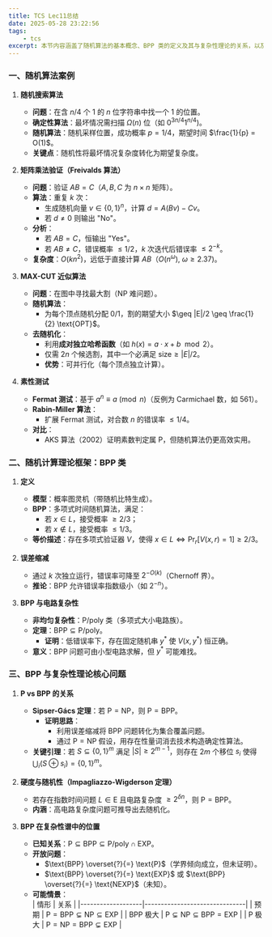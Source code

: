 ```yaml
---
title: TCS Lec11总结
date: 2025-05-28 23:22:56
tags:
    - tcs
excerpt: 本节内容涵盖了随机算法的基本概念、BPP 类的定义及其与复杂性理论的关系，以及随机算法在实际问题中的应用案例。
---
```


### **一、随机算法案例**
1. **随机搜索算法**  
   - **问题**：在含 $n/4$ 个 1 的 $n$ 位字符串中找一个 1 的位置。  
   - **确定性算法**：最坏情况需扫描 $\Omega(n)$ 位（如 $0^{3n/4}1^{n/4}$)。  
   - **随机算法**：随机采样位置，成功概率 $p=1/4$，期望时间 $\frac{1}{p} = O(1)$。  
   - **关键点**：随机性将最坏情况复杂度转化为期望复杂度。

2. **矩阵乘法验证（Freivalds 算法）**  
   - **问题**：验证 $AB = C$（$A,B,C$ 为 $n \times n$ 矩阵）。  
   - **算法**：重复 $k$ 次：  
     - 生成随机向量 $v \in \{0,1\}^n$，计算 $d = A(Bv) - Cv$。  
     - 若 $d \neq 0$ 则输出 "No"。  
   - **分析**：  
     - 若 $AB = C$，恒输出 "Yes"。  
     - 若 $AB \neq C$，错误概率 $\leq 1/2$，$k$ 次迭代后错误率 $\leq 2^{-k}$。  
   - **复杂度**：$O(kn^2)$，远低于直接计算 $AB$（$O(n^\omega)$, $\omega \geq 2.37$)。

3. **MAX-CUT 近似算法**  
   - **问题**：在图中寻找最大割（NP 难问题）。  
   - **随机算法**：  
     - 为每个顶点随机分配 0/1，割的期望大小 $\geq |E|/2 \geq \frac{1}{2} \text{OPT}$。  
   - **去随机化**：  
     - 利用**成对独立哈希函数**（如 $h(x) = a \cdot x + b \mod 2$）。  
     - 仅需 $2n$ 个候选割，其中一个必满足 $\text{size} \geq |E|/2$。  
     - **优势**：可并行化（每个顶点独立计算）。

4. **素性测试**  
   - **Fermat 测试**：基于 $a^n \equiv a \pmod{n}$（反例为 Carmichael 数，如 561）。  
   - **Rabin-Miller 算法**：  
     - 扩展 Fermat 测试，对合数 $n$ 的错误率 $\leq 1/4$。  
   - **对比**：  
     - AKS 算法（2002）证明素数判定属 P，但随机算法仍更高效实用。


### **二、随机计算理论框架：BPP 类**
1. **定义**  
   - **模型**：概率图灵机（带随机比特生成）。  
   - **BPP**：多项式时间随机算法，满足：  
     - 若 $x \in L$，接受概率 $\geq 2/3$；  
     - 若 $x \notin L$，接受概率 $\leq 1/3$。  
   - **等价描述**：存在多项式验证器 $V$，使得 $x \in L \iff \Pr_r[V(x,r)=1] \geq 2/3$。

2. **误差缩减**  
   - 通过 $k$ 次独立运行，错误率可降至 $2^{-O(k)}$（Chernoff 界）。  
   - **推论**：BPP 允许错误率指数级小（如 $2^{-n}$）。

3. **BPP 与电路复杂性**  
   - **非均匀复杂性**：P/poly 类（多项式大小电路族）。  
   - **定理**：$\text{BPP} \subseteq \text{P/poly}$。  
     - **证明**：低错误率下，存在固定随机串 $y^*$ 使 $V(x,y^*)$ 恒正确。  
   - **意义**：BPP 问题可由小型电路求解，但 $y^*$ 可能难找。


### **三、BPP 与复杂性理论核心问题**
1. **P vs BPP 的关系**  
   - **Sipser-Gács 定理**：若 $\text{P} = \text{NP}$，则 $\text{P} = \text{BPP}$。  
     - **证明思路**：  
       - 利用误差缩减将 BPP 问题转化为集合覆盖问题。  
       - 通过 $\text{P}=\text{NP}$ 假设，用存在性量词消去技术构造确定性算法。  
   - **关键引理**：若 $S \subseteq \{0,1\}^m$ 满足 $|S| \geq 2^{m-1}$，则存在 $2m$ 个移位 $s_i$ 使得 $\bigcup_i (S \oplus s_i) = \{0,1\}^m$。

2. **硬度与随机性（Impagliazzo-Wigderson 定理）**  
   - 若存在指数时间问题 $L \in \text{E}$ 且电路复杂度 $\geq 2^{\delta n}$，则 $\text{P} = \text{BPP}$。  
   - **内涵**：高电路复杂度问题可推导出去随机化。

3. **BPP 在复杂性谱中的位置**  
   - **已知关系**：$\text{P} \subseteq \text{BPP} \subseteq \text{P/poly} \cap \text{EXP}$。  
   - **开放问题**：  
     - $\text{BPP} \overset{?}{=} \text{P}$（学界倾向成立，但未证明）。  
     - $\text{BPP} \overset{?}{=} \text{EXP}$ 或 $\text{BPP} \overset{?}{=} \text{NEXP}$（未知）。  
   - **可能情景**：  
     | 情形              | 关系                          |
     |-------------------|-------------------------------|
     | 预期              | $\text{P} = \text{BPP} \subsetneq \text{NP} \subseteq \text{EXP}$ |
     | BPP 极大         | $\text{P} \subsetneq \text{NP} \subseteq \text{BPP} = \text{EXP}$ |
     | P 极大           | $\text{P} = \text{NP} = \text{BPP} \subsetneq \text{EXP}$ |


